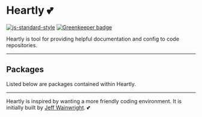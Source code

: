 # Heartly 💕

[![js-standard-style](https://img.shields.io/badge/code%20style-standard-brightgreen.svg)](http://standardjs.com) [![Greenkeeper badge](https://badges.greenkeeper.io/heartly/heartly.svg)](https://greenkeeper.io/)

Heartly is tool for providing helpful documentation and config to code repositories.

---

## Packages

Listed below are packages contained within Heartly.

---

Heartly is inspired by wanting a more friendly coding environment.
It is initially built by [Jeff Wainwright](https://github.com/yowainwright). 💕
